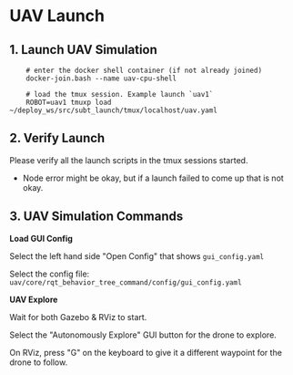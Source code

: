 # UAV Launch

## 1. Launch UAV Simulation

        # enter the docker shell container (if not already joined)
        docker-join.bash --name uav-cpu-shell

        # load the tmux session. Example launch `uav1`
        ROBOT=uav1 tmuxp load ~/deploy_ws/src/subt_launch/tmux/localhost/uav.yaml

## 2. Verify Launch

Please verify all the launch scripts in the tmux sessions started.

- Node error might be okay, but if a launch failed to come up that is not okay.

## 3. UAV Simulation Commands

**Load GUI Config**

Select the left hand side "Open Config" that shows `gui_config.yaml`

Select the config file: `uav/core/rqt_behavior_tree_command/config/gui_config.yaml`

**UAV Explore**

Wait for both Gazebo & RViz to start.

Select the "Autonomously Explore" GUI button for the drone to explore.

On RViz, press "G" on the keyboard to give it a different waypoint for the drone to follow.

